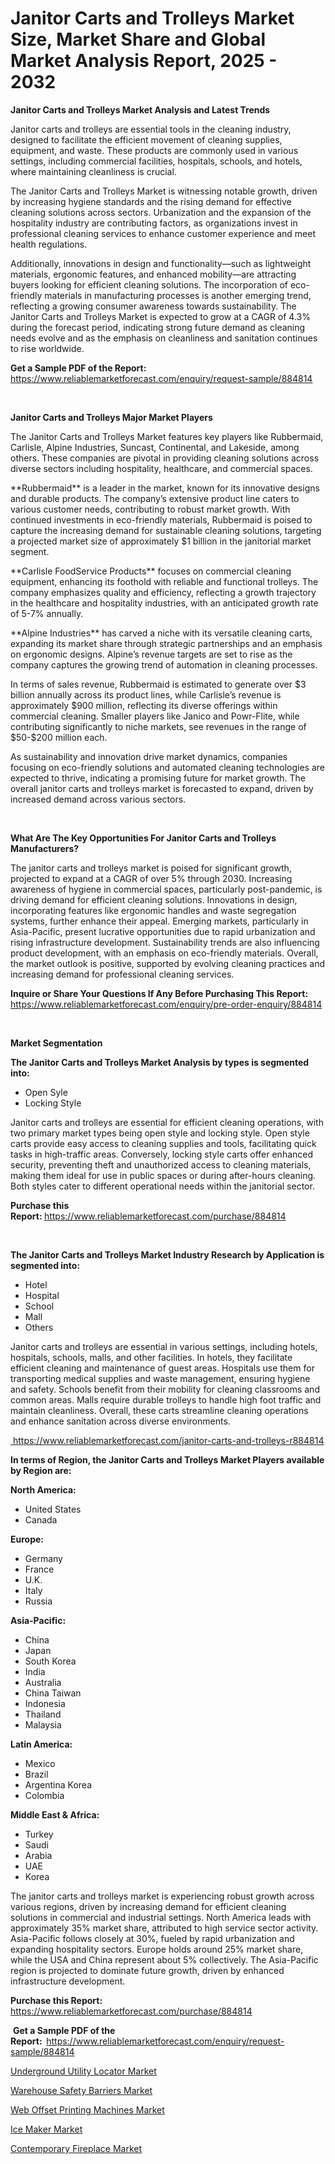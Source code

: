 <p><h1>Janitor Carts and Trolleys Market Size, Market Share and Global Market Analysis Report, 2025 - 2032</h1></p><p><strong>Janitor Carts and Trolleys Market Analysis and Latest Trends</strong></p>
<p><p>Janitor carts and trolleys are essential tools in the cleaning industry, designed to facilitate the efficient movement of cleaning supplies, equipment, and waste. These products are commonly used in various settings, including commercial facilities, hospitals, schools, and hotels, where maintaining cleanliness is crucial. </p><p>The Janitor Carts and Trolleys Market is witnessing notable growth, driven by increasing hygiene standards and the rising demand for effective cleaning solutions across sectors. Urbanization and the expansion of the hospitality industry are contributing factors, as organizations invest in professional cleaning services to enhance customer experience and meet health regulations. </p><p>Additionally, innovations in design and functionality—such as lightweight materials, ergonomic features, and enhanced mobility—are attracting buyers looking for efficient cleaning solutions. The incorporation of eco-friendly materials in manufacturing processes is another emerging trend, reflecting a growing consumer awareness towards sustainability. The Janitor Carts and Trolleys Market is expected to grow at a CAGR of 4.3% during the forecast period, indicating strong future demand as cleaning needs evolve and as the emphasis on cleanliness and sanitation continues to rise worldwide.</p></p>
<p><strong>Get a Sample PDF of the Report:&nbsp;</strong> <a href="https://www.reliablemarketforecast.com/enquiry/request-sample/884814?utm_campaign=1875&utm_medium=2&utm_source=Github&utm_content=ia&utm_term=11042025&utm_id=janitor-carts-and-trolleys">https://www.reliablemarketforecast.com/enquiry/request-sample/884814</a></p>
<p>&nbsp;</p>
<p><strong>Janitor Carts and Trolleys Major Market Players</strong></p>
<p><p>The Janitor Carts and Trolleys Market features key players like Rubbermaid, Carlisle, Alpine Industries, Suncast, Continental, and Lakeside, among others. These companies are pivotal in providing cleaning solutions across diverse sectors including hospitality, healthcare, and commercial spaces.</p><p>**Rubbermaid** is a leader in the market, known for its innovative designs and durable products. The company’s extensive product line caters to various customer needs, contributing to robust market growth. With continued investments in eco-friendly materials, Rubbermaid is poised to capture the increasing demand for sustainable cleaning solutions, targeting a projected market size of approximately $1 billion in the janitorial market segment.</p><p>**Carlisle FoodService Products** focuses on commercial cleaning equipment, enhancing its foothold with reliable and functional trolleys. The company emphasizes quality and efficiency, reflecting a growth trajectory in the healthcare and hospitality industries, with an anticipated growth rate of 5-7% annually.</p><p>**Alpine Industries** has carved a niche with its versatile cleaning carts, expanding its market share through strategic partnerships and an emphasis on ergonomic designs. Alpine’s revenue targets are set to rise as the company captures the growing trend of automation in cleaning processes.</p><p>In terms of sales revenue, Rubbermaid is estimated to generate over $3 billion annually across its product lines, while Carlisle’s revenue is approximately $900 million, reflecting its diverse offerings within commercial cleaning. Smaller players like Janico and Powr-Flite, while contributing significantly to niche markets, see revenues in the range of $50-$200 million each.</p><p>As sustainability and innovation drive market dynamics, companies focusing on eco-friendly solutions and automated cleaning technologies are expected to thrive, indicating a promising future for market growth. The overall janitor carts and trolleys market is forecasted to expand, driven by increased demand across various sectors.</p></p>
<p>&nbsp;</p>
<p><strong>What Are The Key Opportunities For Janitor Carts and Trolleys Manufacturers?</strong></p>
<p><p>The janitor carts and trolleys market is poised for significant growth, projected to expand at a CAGR of over 5% through 2030. Increasing awareness of hygiene in commercial spaces, particularly post-pandemic, is driving demand for efficient cleaning solutions. Innovations in design, incorporating features like ergonomic handles and waste segregation systems, further enhance their appeal. Emerging markets, particularly in Asia-Pacific, present lucrative opportunities due to rapid urbanization and rising infrastructure development. Sustainability trends are also influencing product development, with an emphasis on eco-friendly materials. Overall, the market outlook is positive, supported by evolving cleaning practices and increasing demand for professional cleaning services.</p></p>
<p><strong>Inquire or Share Your Questions If Any Before Purchasing This Report:</strong> <a href="https://www.reliablemarketforecast.com/enquiry/pre-order-enquiry/884814?utm_campaign=1875&utm_medium=2&utm_source=Github&utm_content=ia&utm_term=11042025&utm_id=janitor-carts-and-trolleys">https://www.reliablemarketforecast.com/enquiry/pre-order-enquiry/884814</a></p>
<p>&nbsp;</p>
<p><strong>Market Segmentation</strong></p>
<p><strong>The Janitor Carts and Trolleys Market Analysis by types is segmented into:</strong></p>
<p><ul><li>Open Syle</li><li>Locking Style</li></ul></p>
<p><p>Janitor carts and trolleys are essential for efficient cleaning operations, with two primary market types being open style and locking style. Open style carts provide easy access to cleaning supplies and tools, facilitating quick tasks in high-traffic areas. Conversely, locking style carts offer enhanced security, preventing theft and unauthorized access to cleaning materials, making them ideal for use in public spaces or during after-hours cleaning. Both styles cater to different operational needs within the janitorial sector.</p></p>
<p><strong>Purchase this Report:&nbsp;</strong><a href="https://www.reliablemarketforecast.com/purchase/884814?utm_campaign=1875&utm_medium=2&utm_source=Github&utm_content=ia&utm_term=11042025&utm_id=janitor-carts-and-trolleys">https://www.reliablemarketforecast.com/purchase/884814</a></p>
<p>&nbsp;</p>
<p><strong>The Janitor Carts and Trolleys Market Industry Research by Application is segmented into:</strong></p>
<p><ul><li>Hotel</li><li>Hospital</li><li>School</li><li>Mall</li><li>Others</li></ul></p>
<p><p>Janitor carts and trolleys are essential in various settings, including hotels, hospitals, schools, malls, and other facilities. In hotels, they facilitate efficient cleaning and maintenance of guest areas. Hospitals use them for transporting medical supplies and waste management, ensuring hygiene and safety. Schools benefit from their mobility for cleaning classrooms and common areas. Malls require durable trolleys to handle high foot traffic and maintain cleanliness. Overall, these carts streamline cleaning operations and enhance sanitation across diverse environments.</p></p>
<p><a href="https://www.reliablemarketforecast.com/janitor-carts-and-trolleys-r884814?utm_campaign=1875&utm_medium=2&utm_source=Github&utm_content=ia&utm_term=11042025&utm_id=janitor-carts-and-trolleys">&nbsp;https://www.reliablemarketforecast.com/janitor-carts-and-trolleys-r884814</a></p>
<p><strong>In terms of Region, the Janitor Carts and Trolleys Market Players available by Region are:</strong></p>
<p>
    <p> <strong> North America: </strong>
        <ul>
            <li>United States</li>
            <li>Canada</li>
        </ul>
        </p> 
    <p> <strong> Europe: </strong>
        <ul>
            <li>Germany</li>
            <li>France</li>
            <li>U.K.</li>
            <li>Italy</li>
            <li>Russia</li>
        </ul>
        </p> 
    <p> <strong> Asia-Pacific: </strong>
        <ul>
            <li>China</li>
            <li>Japan</li>
            <li>South Korea</li>
            <li>India</li>
            <li>Australia</li>
            <li>China Taiwan</li>
            <li>Indonesia</li>
            <li>Thailand</li>
            <li>Malaysia</li>
        </ul>
        </p> 
    <p> <strong> Latin America: </strong>
        <ul>
            <li>Mexico</li>
            <li>Brazil</li>
            <li>Argentina Korea</li>
            <li>Colombia</li>
        </ul>
        </p> 
    <p> <strong> Middle East & Africa: </strong>
        <ul>
            <li>Turkey</li>
            <li>Saudi</li>
            <li>Arabia</li>
            <li>UAE</li>
            <li>Korea</li>
        </ul>
    </p>
    </p>
<p><p>The janitor carts and trolleys market is experiencing robust growth across various regions, driven by increasing demand for efficient cleaning solutions in commercial and industrial settings. North America leads with approximately 35% market share, attributed to high service sector activity. Asia-Pacific follows closely at 30%, fueled by rapid urbanization and expanding hospitality sectors. Europe holds around 25% market share, while the USA and China represent about 5% collectively. The Asia-Pacific region is projected to dominate future growth, driven by enhanced infrastructure development.</p></p>
<p><strong>Purchase this Report: </strong><a href="https://www.reliablemarketforecast.com/purchase/884814?utm_campaign=1875&utm_medium=2&utm_source=Github&utm_content=ia&utm_term=11042025&utm_id=janitor-carts-and-trolleys">https://www.reliablemarketforecast.com/purchase/884814</a></p>
<p>&nbsp;<strong>Get a Sample PDF of the Report:&nbsp;&nbsp;</strong><a href="https://www.reliablemarketforecast.com/enquiry/request-sample/884814?utm_campaign=1875&utm_medium=2&utm_source=Github&utm_content=ia&utm_term=11042025&utm_id=janitor-carts-and-trolleys">https://www.reliablemarketforecast.com/enquiry/request-sample/884814</a></p>
<p><strong></strong></p>
<p><p><a href="https://github.com/hiwatchucuy/Market-Research-Report-List-1/blob/main/underground-utility-locator-market.md?utm_campaign=1875&utm_medium=2&utm_source=Github&utm_content=ia&utm_term=11042025&utm_id=janitor-carts-and-trolleys">Underground Utility Locator Market</a></p><p><a href="https://github.com/ftnlewins/Market-Research-Report-List-1/blob/main/warehouse-safety-barriers-market.md?utm_campaign=1875&utm_medium=2&utm_source=Github&utm_content=ia&utm_term=11042025&utm_id=janitor-carts-and-trolleys">Warehouse Safety Barriers Market</a></p><p><a href="https://github.com/aertsfecto0h/Market-Research-Report-List-1/blob/main/web-offset-printing-machines-market.md?utm_campaign=1875&utm_medium=2&utm_source=Github&utm_content=ia&utm_term=11042025&utm_id=janitor-carts-and-trolleys">Web Offset Printing Machines Market</a></p><p><a href="https://github.com/tyreinhssan/Market-Research-Report-List-1/blob/main/ice-maker-market.md?utm_campaign=1875&utm_medium=2&utm_source=Github&utm_content=ia&utm_term=11042025&utm_id=janitor-carts-and-trolleys">Ice Maker Market</a></p><p><a href="https://github.com/barlevsebako/Market-Research-Report-List-1/blob/main/contemporary-fireplace-market.md?utm_campaign=1875&utm_medium=2&utm_source=Github&utm_content=ia&utm_term=11042025&utm_id=janitor-carts-and-trolleys">Contemporary Fireplace Market</a></p></p>